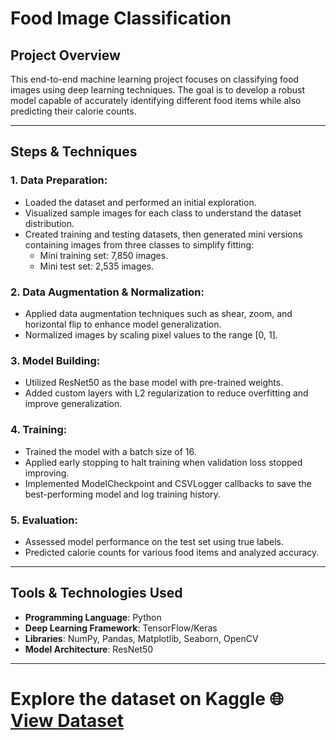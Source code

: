 # Food Image Classification

## Project Overview
This end-to-end machine learning project focuses on classifying food images using deep learning techniques. The goal is to develop a robust model capable of accurately identifying different food items while also predicting their calorie counts.

---

## Steps & Techniques

### 1. Data Preparation:
- Loaded the dataset and performed an initial exploration.
- Visualized sample images for each class to understand the dataset distribution.
- Created training and testing datasets, then generated mini versions containing images from three classes to simplify fitting:
  - Mini training set: 7,850 images.
  - Mini test set: 2,535 images.

### 2. Data Augmentation & Normalization:
- Applied data augmentation techniques such as shear, zoom, and horizontal flip to enhance model generalization.
- Normalized images by scaling pixel values to the range [0, 1].

### 3. Model Building:
- Utilized ResNet50 as the base model with pre-trained weights.
- Added custom layers with L2 regularization to reduce overfitting and improve generalization.

### 4. Training:
- Trained the model with a batch size of 16.
- Applied early stopping to halt training when validation loss stopped improving.
- Implemented ModelCheckpoint and CSVLogger callbacks to save the best-performing model and log training history.

### 5. Evaluation:
- Assessed model performance on the test set using true labels.
- Predicted calorie counts for various food items and analyzed accuracy.

---

## Tools & Technologies Used
- **Programming Language**: Python  
- **Deep Learning Framework**: TensorFlow/Keras  
- **Libraries**: NumPy, Pandas, Matplotlib, Seaborn, OpenCV  
- **Model Architecture**: ResNet50

---

# Explore the dataset on Kaggle 🌐 [View Dataset ](https://www.kaggle.com/dansbecker/food-101)


